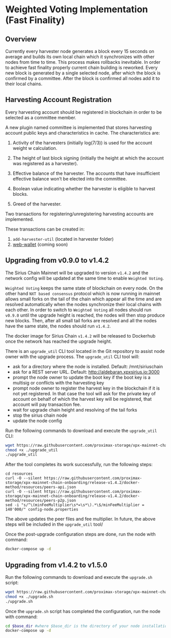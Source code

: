 # Weighted Voting Implementation (Fast Finality)

## Overview

Currently every harvester node generates a block every 15 seconds on average and builds its own local chain which it synchronizes with other nodes from time to time. This process makes rollbacks inevitable. In order to achieve fast finality properly current chain building is reworked. Every new block is generated by a single selected node, after which the block is confirmed by a committee. After the block is confirmed all nodes add it to their local chains.

## Harvesting Account Registration
Every harvesting account should be registered in blockchain in order to be selected as a committee member.

A new plugin named committee is implemented that stores harvesting account public keys and characteristics in cache. The characteristics are:

1. Activity of the harvesters (initially log(7/3)) is used for the account weight w calculation.

2. The height of last block signing (initially the height at which the account was registered as a harvester).

3. Effective balance of the harvester. The accounts that have insufficient effective balance won’t be elected into the committee.

4. Boolean value indicating whether the harvester is eligible to harvest blocks.

5. Greed of the harvester.

Two transactions for registering/unregistering harvesting accounts are implemented.

These transactions can be created in:
1. `add-harvester-util` (located in harvester folder)
2. [web-wallet](https://web-wallet.xpxsirius.io) (coming soon)


## Upgrading from v0.9.0 to v1.4.2

The Sirius Chain Mainnet will be upgraded to version `v1.4.2` and the network config will be updated at the same time to enable `Weighted Voting`.

`Weighted Voting` keeps the same state of blockchain on every node. On the other hand `NXT based consensus` protocol which is now running in mainnet allows small forks on the tail of the chain which appear all the time and are resolved automatically when the nodes synchronize their local chains with each other. In order to switch to `Weighted Voting` all nodes should run `v0.9.0` until the upgrade height is reached, the nodes will then stop produce new blocks. Then, after all small tail forks are resolved and all the nodes have the same state, the nodes should run `v1.4.2`.

The docker image for Sirius Chain `v1.4.2` will be released to Dockerhub once the network has reached the upgrade height.

There is an `upgrade_util` CLI tool located in the Git repository to assist node owner with the upgrade process.
The `upgrade_util` CLI tool will:
- ask for a directory where the node is installed. Default: /mnt/siriuschain
- ask for a REST server URL. Default: http://aldebaran.xpxsirius.io:3000
- prompt the node owner to update the boot key if the boot key is a multisig or conflicts with the harvesting key
- prompt node owner to register the harvest key in the blockchain if it is not yet registered. In that case the tool will ask for the private key of account on behalf of which the harvest key will be registered, that account will pay transaction fee.
- wait for upgrade chain height and resolving of the tail forks
- stop the sirius chain node
- update the node config

Run the following commands to download and execute the `upgrade_util` CLI:
```bash 
wget https://raw.githubusercontent.com/proximax-storage/xpx-mainnet-chain-onboarding/release-v1.4.2/upgrade/upgrade_util
chmod +x ./upgrade_util
./upgrade_util
```

After the tool completes its work successfully, run the following steps:
```
cd resources
curl -O --silent https://raw.githubusercontent.com/proximax-storage/xpx-mainnet-chain-onboarding/release-v1.4.2/docker-method/resources/peers-api.json
curl -O --silent https://raw.githubusercontent.com/proximax-storage/xpx-mainnet-chain-onboarding/release-v1.4.2/docker-method/resources/peers-p2p.json
sed -i "s/^\(minFeeMultiplier\s*=\s*\).*\$/minFeeMultiplier = 140'000/" config-node.properties
```

The above updates the peer files and fee multiplier.  In future, the above steps will be included in the `upgrade_util` tool/

Once the post-upgrade configuration steps are done, run the node with command:
```bash
docker-compose up -d
```

## Upgrading from v1.4.2 to v1.5.0

Run the following commands to download and execute the `upgrade.sh` script:
```bash 
wget https://raw.githubusercontent.com/proximax-storage/xpx-mainnet-chain-onboarding/release-v1.5.0/scripts/upgrade.sh
chmod +x ./upgrade.sh
./upgrade.sh
```

Once the `upgrade.sh` script has completed the configuration, run the node with command:
```bash
cd $base_dir #where $base_dir is the directory of your node installation
docker-compose up -d
```
